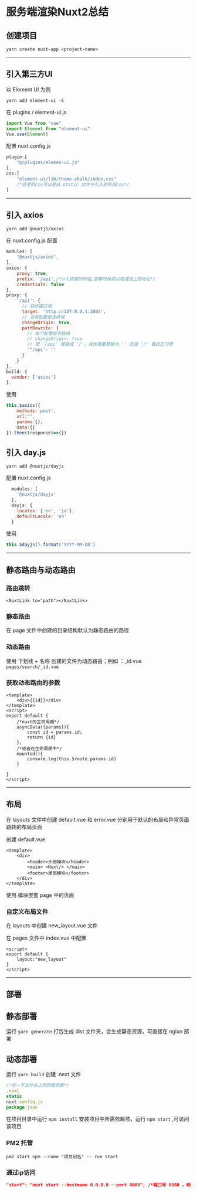 # 服务端渲染Nuxt2总结

## 创建项目

```shell
yarn create nuxt-app <project-name>
```

---

## 引入第三方UI

以 Element UI 为例

```shell
yarn add element-ui -S
```

在 plugins / element-ui.js

```js
import Vue from "vue"
import Element from "element-ui"
Vue.use(Element)
```

配置 nuxt.config.js 

```js
plugin:[
    "@/plugins/elemen-ui.js"
],
css:[
    "element-ui/lib/theme-chalk/index.css"
    /*这里的css可以是从 static 文件中引入的外部css*/
]
```

---

## 引入 axios 

```shell
yarn add @nuxtjs/axios
```

在 nuxt.config.js 配置

```js
modules: [
    "@nuxtjs/axios",
],
axios: {
    proxy: true,
    prefix: '/api',/*url拼接的前缀,部署时候可以改成线上的地址*/
    credentials: false
},
proxy: {
    '/api': {
      // 目标接口域
      target: 'http://127.0.0.1:3004',
      // 全局配置是否跨域
      changeOrigin: true,
      pathRewrite: {
        // 单个配置是否跨域
        // changeOrigin: true
        // 把 '/api' 替换成 '/'，具体需要替换为 '' 还是 '/' 看自己习惯
        '^/api': ''
      }
    }
},
build: {
  vendor: ['axios']
},
```

使用

```js
this.$axios({
    methods:'post',
    url:"",
    params:{},
    data:{}
}).then((response)=>{})
```

## 引入 day.js

```shell
yarn add @nuxtjs/dayjs
```

配置 nuxt.config.js

```js
  modules: [
    '@nuxtjs/dayjs'
  ],
  dayjs: {
    locales: ['en', 'ja'],
    defaultLocale: 'en'
  }
```

使用

```js
this.$dayjs().format('YYYY-MM-DD')
```

---

## 静态路由与动态路由

### 路由跳转

```vue
<NuxtLink to="path"></NuxtLink>
```

### 静态路由

在 page 文件中创建的目录结构默认为静态路由的路径

### 动态路由

使用 下划线 + 名称 创建的文件为动态路由；例如 ：_id.vue `pages/search/_id.vue`

### 获取动态路由的参数

```vue
<template>
	<div>{{id}}</div>
</template>
<script>
export default {
    /*nuxt的生命周期*/
    asyncData({params}){
        const id = params.id;
        return {id}
    },
    /*或者在生命周期中*/
    mounted(){
        console.log(this.$route.params.id)
    }
    
}
</script>
```

---

## 布局

在 layouts 文件中创建 default.vue 和 error.vue 分别用于默认的布局和异常页面跳转的布局页面

创建 default.vue

```vue
<template>
	<div>
    	<header>头部模块</header>
        <main> <Nuxt/> </main>
        <footer>尾部模块</footer>
    </div>
</template>
```

使用 <Nuxt/> 模块嵌套 page 中的页面

### 自定义布局文件

在 layouts 中创建 new_layout.vue 文件

在 pages 文件中 index.vue 中配置

```vue
<script>
export default {
	layout:"new_layout"
}
</script>
```

---

## 部署

## 静态部署

运行 `yarn generate` 打包生成 dist 文件夹，会生成静态资源，可直接在 ngixn 部署

## 动态部署

运行 `yarn build` 创建 .next 文件

```javascript
/*将一下文件夹上传到服务器*/
.next
static
nuxt.config.js
package.json
```

在项目目录中运行 `npm install` 安装项目中所需依赖项，运行 `npm start` ,可访问该项目

### PM2 托管

```shll
pm2 start npm --name "项目别名" -- run start 
```

### 通过ip访问

```json
"start": "nuxt start --hostname 0.0.0.0 --port 8080", /*端口号 8080 ，映射ip --hostname*/
```

